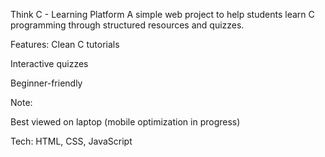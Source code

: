  Think C - Learning Platform
A simple web project to help students learn C programming through structured resources and quizzes.

Features:
Clean C tutorials

Interactive quizzes

Beginner-friendly

Note:

Best viewed on laptop (mobile optimization in progress)

Tech: HTML, CSS, JavaScript
